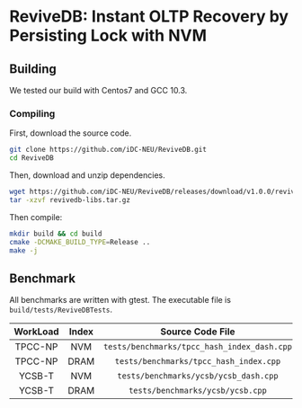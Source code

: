 # ReviveDB: Instant OLTP Recovery by Persisting Lock with NVM

## Building

We tested our build with Centos7 and GCC 10.3.

### Compiling

First, download the source code.

```bash
git clone https://github.com/iDC-NEU/ReviveDB.git
cd ReviveDB
```

Then, download and unzip dependencies.

```bash
wget https://github.com/iDC-NEU/ReviveDB/releases/download/v1.0.0/revivedb-libs.tar.gz
tar -xzvf revivedb-libs.tar.gz
```

Then compile:

```bash
mkdir build && cd build
cmake -DCMAKE_BUILD_TYPE=Release ..
make -j
```

## Benchmark

All benchmarks are written with gtest. The executable file is `build/tests/ReviveDBTests`.

| WorkLoad | Index |              Source Code File               |       Test Suit        |
| :------: | :---: | :-----------------------------------------: | :--------------------: |
| TPCC-NP  |  NVM  | `tests/benchmarks/tpcc_hash_index_dash.cpp` |   `TPCCHashDashTest`   |
| TPCC-NP  | DRAM  |   `tests/benchmarks/tpcc_hash_index.cpp`    |     `TPCCHashTest`     |
|  YCSB-T  |  NVM  |    `tests/benchmarks/ycsb/ycsb_dash.cpp`    | `YCSBDASHTestWithInit` |
|  YCSB-T  | DRAM  |      `tests/benchmarks/ycsb/ycsb.cpp`       |   `YCSBTestWithInit`   |
